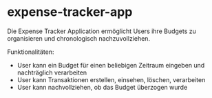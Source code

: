 # expense-tracker-app

Die Expense Tracker Application ermöglicht Users ihre Budgets zu organisieren und chronologisch nachzuvollziehen.

Funktionalitäten:

- User kann ein Budget für einen beliebigen Zeitraum eingeben und nachträglich verarbeiten
- User kann Transaktionen erstellen, einsehen, löschen, verarbeiten
- User kann nachvollziehen, ob das Budget überzogen wurde

